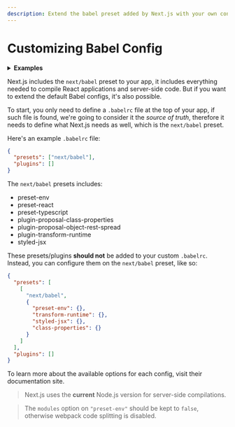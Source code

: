 ```yaml
---
description: Extend the babel preset added by Next.js with your own configs.
---
```


# Customizing Babel Config

<details>
  <summary><b>Examples</b></summary>
  <ul>
    <li><a href="https://github.com/zeit/next.js/tree/canary/examples/with-custom-babel-config">Customizing babel configuration</a></li>
  </ul>
</details>

Next.js includes the `next/babel` preset to your app, it includes everything needed to compile React applications and server-side code. But if you want to extend the default Babel configs, it's also possible.

To start, you only need to define a `.babelrc` file at the top of your app, if such file is found, we're going to consider it the _source of truth_, therefore it needs to define what Next.js needs as well, which is the `next/babel` preset.

Here's an example `.babelrc` file:

```json
{
  "presets": ["next/babel"],
  "plugins": []
}
```

The `next/babel` presets includes:

- preset-env
- preset-react
- preset-typescript
- plugin-proposal-class-properties
- plugin-proposal-object-rest-spread
- plugin-transform-runtime
- styled-jsx

These presets/plugins **should not** be added to your custom `.babelrc`. Instead, you can configure them on the `next/babel` preset, like so:

```json
{
  "presets": [
    [
      "next/babel",
      {
        "preset-env": {},
        "transform-runtime": {},
        "styled-jsx": {},
        "class-properties": {}
      }
    ]
  ],
  "plugins": []
}
```

To learn more about the available options for each config, visit their documentation site.

> Next.js uses the **current** Node.js version for server-side compilations.

> The `modules` option on `"preset-env"` should be kept to `false`, otherwise webpack code splitting is disabled.
